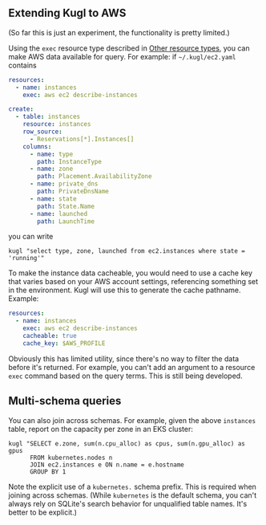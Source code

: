 ## Extending Kugl to AWS

(So far this is just an experiment, the functionality is pretty limited.)

Using the `exec` resource type described in [Other resource types](./docs-tmp/resources.md), you can
make AWS data available for query.  For example: if `~/.kugl/ec2.yaml` contains

```yaml
resources:
  - name: instances
    exec: aws ec2 describe-instances

create:
  - table: instances
    resource: instances
    row_source:
      - Reservations[*].Instances[]
    columns:
      - name: type
        path: InstanceType
      - name: zone
        path: Placement.AvailabilityZone
      - name: private_dns
        path: PrivateDnsName
      - name: state
        path: State.Name
      - name: launched
        path: LaunchTime
```

you can write

```shell
kugl "select type, zone, launched from ec2.instances where state = 'running'"
```

To make the instance data cacheable, you would need to use a cache key that varies based on your
AWS account settings, referencing something set in the environment.  Kugl will use this to generate
the cache pathname.  Example:

```yaml
resources:
  - name: instances
    exec: aws ec2 describe-instances
    cacheable: true
    cache_key: $AWS_PROFILE
```

Obviously this has limited utility, since there's no way to filter the data before it's returned.
For example, you can't add an argument to a resource `exec` command based on the query terms.
This is still being developed.

## Multi-schema queries

You can also join across schemas.  For example, given the above `instances` table, report on the
capacity per zone in an EKS cluster:

```shell
kugl "SELECT e.zone, sum(n.cpu_alloc) as cpus, sum(n.gpu_alloc) as gpus
      FROM kubernetes.nodes n
      JOIN ec2.instances e ON n.name = e.hostname
      GROUP BY 1
```

Note the explicit use of a `kubernetes.` schema prefix.  This is required when joining across schemas.
(While `kubernetes` is the default schema, you can't always rely on SQLite's search behavior for
unqualified table names.  It's better to be explicit.)